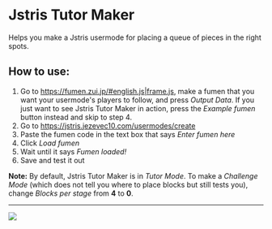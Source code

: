# Jstris Tutor Maker

Helps you make a Jstris usermode for placing a queue of pieces in the right spots.

## How to use:

<ol>
<li>Go to <a target="_blank" href="https://fumen.zui.jp/#english.js|frame.js">https://fumen.zui.jp/#english.js|frame.js</a>, make a fumen that you want your usermode's players to follow, and press <i>Output Data</i>. If you just want to see Jstris Tutor Maker in action, press the <i>Example fumen</i> button instead and skip to step 4.

<li>Go to <a href="https://jstris.jezevec10.com/usermodes/create">https://jstris.jezevec10.com/usermodes/create</a></li>

<li>Paste the fumen code in the text box that says <i>Enter fumen here</i></li>

<li>Click <i>Load fumen</i></li>

<li>Wait until it says <i>Fumen loaded!</i></li>

<li>Save and test it out</li>
</ol>
<b>Note:</b> By default, Jstris Tutor Maker is in <i>Tutor Mode</i>. To make a <i>Challenge Mode</i> (which does not tell you where to place blocks but still tests you), change <i>Blocks per stage</i> from <b>4</b> to <b>0</b>.

<hr>

<img src="https://i.imgur.com/VTmaG2n.png" />
